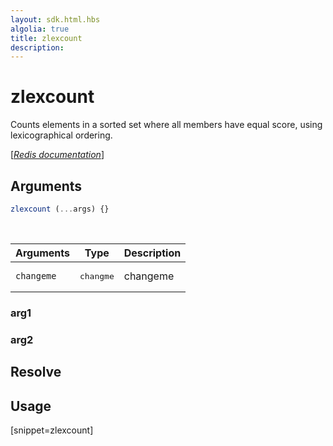 ```yaml
---
layout: sdk.html.hbs
algolia: true
title: zlexcount
description:
---
```


# zlexcount


Counts elements in a sorted set where all members have equal score, using lexicographical ordering. 

[[_Redis documentation_]](https://redis.io/commands/zlexcount)

## Arguments

```js
zlexcount (...args) {}

```

<br/>

| Arguments    | Type    | Description |
|--------------|---------|-------------|
| ``changeme`` | <pre>changme</pre> | changeme    |

### arg1

### arg2

## Resolve

## Usage

[snippet=zlexcount]
